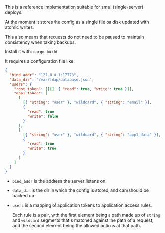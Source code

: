 This is a reference implementation suitable for small (single-server) deploys.

At the moment it stores the config as a single file on disk updated with atomic writes.

This also means that requests do not need to be paused to maintain consistency when taking backups.

Install it with: `cargo build`

It requires a configuration file like:

```json
{
  "bind_addr": "127.0.0.1:17778",
  "data_dir": "/var/fdap/database.json",
  "users": {
    "root_token": [[[], { "read": true, "write": true }]],
    "app1_token": [
      [
        [{ "string": "user" }, "wildcard", { "string": "email" }],
        {
          "read": true,
          "write": false
        }
      ],
      [
        [{ "string": "user" }, "wildcard", { "string": "app1_data" }],
        {
          "read": true,
          "write": true
        }
      ]
    ]
  }
}
```

- `bind_addr` is the address the server listens on

- `data_dir` is the dir in which the config is stored, and can/should be backed up

- `users` is a mapping of application tokens to application access rules.

  Each rule is a pair, with the first element being a path made up of `string` and `wildcard` segments that's matched against the path of a request, and the second element being the allowed actions at that path.
